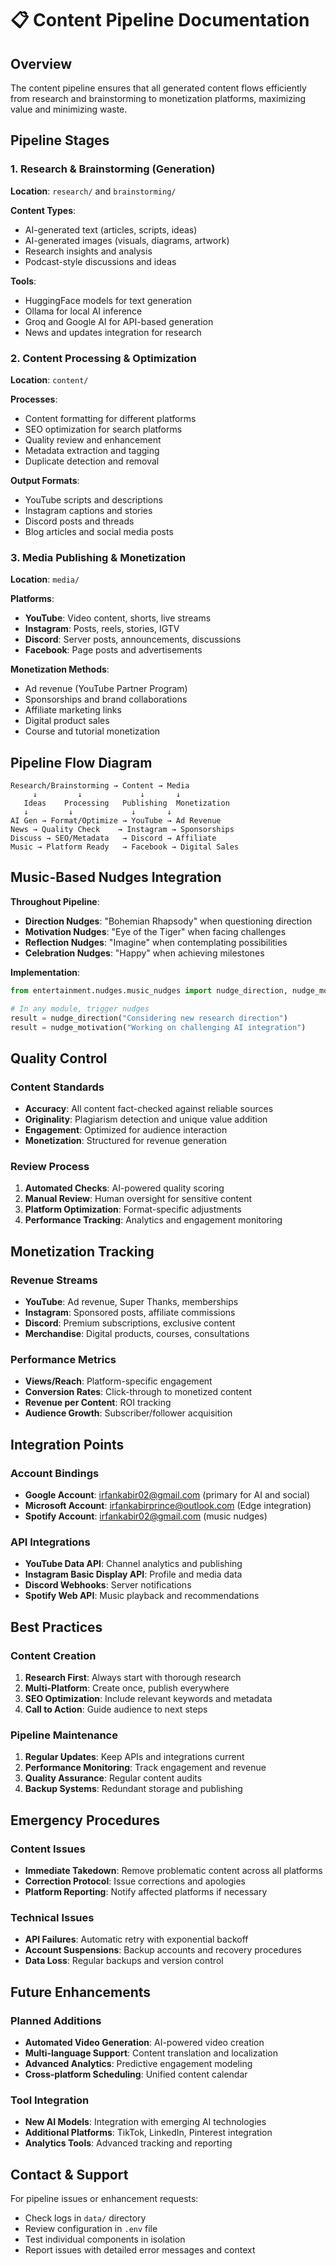 # 📋 Content Pipeline Documentation

## Overview
The content pipeline ensures that all generated content flows efficiently from research and brainstorming to monetization platforms, maximizing value and minimizing waste.

## Pipeline Stages

### 1. Research & Brainstorming (Generation)
**Location**: `research/` and `brainstorming/`

**Content Types**:
- AI-generated text (articles, scripts, ideas)
- AI-generated images (visuals, diagrams, artwork)
- Research insights and analysis
- Podcast-style discussions and ideas

**Tools**:
- HuggingFace models for text generation
- Ollama for local AI inference
- Groq and Google AI for API-based generation
- News and updates integration for research

### 2. Content Processing & Optimization
**Location**: `content/`

**Processes**:
- Content formatting for different platforms
- SEO optimization for search platforms
- Quality review and enhancement
- Metadata extraction and tagging
- Duplicate detection and removal

**Output Formats**:
- YouTube scripts and descriptions
- Instagram captions and stories
- Discord posts and threads
- Blog articles and social media posts

### 3. Media Publishing & Monetization
**Location**: `media/`

**Platforms**:
- **YouTube**: Video content, shorts, live streams
- **Instagram**: Posts, reels, stories, IGTV
- **Discord**: Server posts, announcements, discussions
- **Facebook**: Page posts and advertisements

**Monetization Methods**:
- Ad revenue (YouTube Partner Program)
- Sponsorships and brand collaborations
- Affiliate marketing links
- Digital product sales
- Course and tutorial monetization

## Pipeline Flow Diagram

```
Research/Brainstorming → Content → Media
     ↓         ↓             ↓       ↓
   Ideas    Processing   Publishing  Monetization
   ↓         ↓             ↓       ↓
AI Gen → Format/Optimize → YouTube → Ad Revenue
News → Quality Check    → Instagram → Sponsorships
Discuss → SEO/Metadata   → Discord → Affiliate
Music → Platform Ready   → Facebook → Digital Sales
```

## Music-Based Nudges Integration

**Throughout Pipeline**:
- **Direction Nudges**: "Bohemian Rhapsody" when questioning direction
- **Motivation Nudges**: "Eye of the Tiger" when facing challenges
- **Reflection Nudges**: "Imagine" when contemplating possibilities
- **Celebration Nudges**: "Happy" when achieving milestones

**Implementation**:
```python
from entertainment.nudges.music_nudges import nudge_direction, nudge_motivation

# In any module, trigger nudges
result = nudge_direction("Considering new research direction")
result = nudge_motivation("Working on challenging AI integration")
```

## Quality Control

### Content Standards
- **Accuracy**: All content fact-checked against reliable sources
- **Originality**: Plagiarism detection and unique value addition
- **Engagement**: Optimized for audience interaction
- **Monetization**: Structured for revenue generation

### Review Process
1. **Automated Checks**: AI-powered quality scoring
2. **Manual Review**: Human oversight for sensitive content
3. **Platform Optimization**: Format-specific adjustments
4. **Performance Tracking**: Analytics and engagement monitoring

## Monetization Tracking

### Revenue Streams
- **YouTube**: Ad revenue, Super Thanks, memberships
- **Instagram**: Sponsored posts, affiliate commissions
- **Discord**: Premium subscriptions, exclusive content
- **Merchandise**: Digital products, courses, consultations

### Performance Metrics
- **Views/Reach**: Platform-specific engagement
- **Conversion Rates**: Click-through to monetized content
- **Revenue per Content**: ROI tracking
- **Audience Growth**: Subscriber/follower acquisition

## Integration Points

### Account Bindings
- **Google Account**: irfankabir02@gmail.com (primary for AI and social)
- **Microsoft Account**: irfankabirprince@outlook.com (Edge integration)
- **Spotify Account**: irfankabir02@gmail.com (music nudges)

### API Integrations
- **YouTube Data API**: Channel analytics and publishing
- **Instagram Basic Display API**: Profile and media data
- **Discord Webhooks**: Server notifications
- **Spotify Web API**: Music playback and recommendations

## Best Practices

### Content Creation
1. **Research First**: Always start with thorough research
2. **Multi-Platform**: Create once, publish everywhere
3. **SEO Optimization**: Include relevant keywords and metadata
4. **Call to Action**: Guide audience to next steps

### Pipeline Maintenance
1. **Regular Updates**: Keep APIs and integrations current
2. **Performance Monitoring**: Track engagement and revenue
3. **Quality Assurance**: Regular content audits
4. **Backup Systems**: Redundant storage and publishing

## Emergency Procedures

### Content Issues
- **Immediate Takedown**: Remove problematic content across all platforms
- **Correction Protocol**: Issue corrections and apologies
- **Platform Reporting**: Notify affected platforms if necessary

### Technical Issues
- **API Failures**: Automatic retry with exponential backoff
- **Account Suspensions**: Backup accounts and recovery procedures
- **Data Loss**: Regular backups and version control

## Future Enhancements

### Planned Additions
- **Automated Video Generation**: AI-powered video creation
- **Multi-language Support**: Content translation and localization
- **Advanced Analytics**: Predictive engagement modeling
- **Cross-platform Scheduling**: Unified content calendar

### Tool Integration
- **New AI Models**: Integration with emerging AI technologies
- **Additional Platforms**: TikTok, LinkedIn, Pinterest integration
- **Analytics Tools**: Advanced tracking and reporting

## Contact & Support

For pipeline issues or enhancement requests:
- Check logs in `data/` directory
- Review configuration in `.env` file
- Test individual components in isolation
- Report issues with detailed error messages and context
